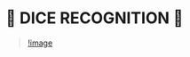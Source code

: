 # 🎲 DICE RECOGNITION 🎲

> [!image]("https://github.com/kiana-jahanshid/Dice-Recognition/blob/main/output/dice_output_3.png")
